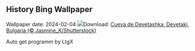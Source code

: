 ## History Bing Wallpaper
Wallpaper date: 2024-02-04
![](https://www.bing.com/th?id=OHR.DevetashkaCave_ES-ES7825741448_UHD.jpg&w=1000)Download: [Cueva de Devetashka, Devetaki, Bulgaria (© Jasmine_K/Shutterstock)](https://www.bing.com/th?id=OHR.DevetashkaCave_ES-ES7825741448_UHD.jpg)

Auto get programm by LtgX
